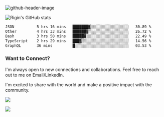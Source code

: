 
![github-header-image](https://github.com/riginoommen/riginoommen/assets/3840244/889cae65-df55-4cda-86cc-bf21bf1f2e96)

![Rigin's GitHub stats](https://github-readme-stats.vercel.app/api?username=riginoommen\&show_icons=true\&show=reviews,discussions_started,discussions_answered,prs_merged,prs_merged_percentage)


<!--START_SECTION:waka-->

```txt
JSON          5 hrs 16 mins   ███████▓░░░░░░░░░░░░░░░░░   30.89 %
Other         4 hrs 33 mins   ██████▓░░░░░░░░░░░░░░░░░░   26.72 %
Bash          3 hrs 50 mins   █████▓░░░░░░░░░░░░░░░░░░░   22.49 %
TypeScript    2 hrs 29 mins   ███▓░░░░░░░░░░░░░░░░░░░░░   14.56 %
GraphQL       36 mins         █░░░░░░░░░░░░░░░░░░░░░░░░   03.53 %
```

<!--END_SECTION:waka-->

### Want to Connect?

I'm always open to new connections and collaborations. Feel free to reach out to me on Email/LinkedIn.

I'm excited to share with the world and make a positive impact with the community.

![](https://komarev.com/ghpvc/?username=riginoommen)

![](https://hit.yhype.me/github/profile?user_id=3840244)


